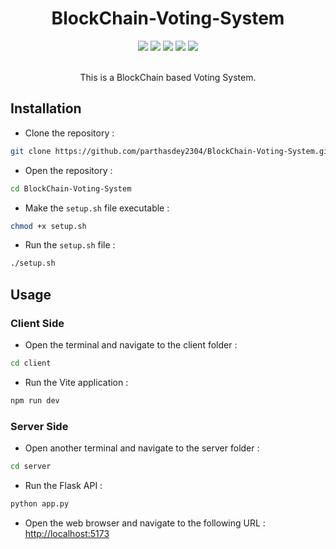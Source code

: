 <h1 align="center">BlockChain-Voting-System</h1>
<div align="center">
  <img src="https://skillicons.dev/icons?i=html">
  <img src="https://skillicons.dev/icons?i=tailwind">
  <img src="https://skillicons.dev/icons?i=javascript">
  <img src="https://skillicons.dev/icons?i=python">
  <img src="https://skillicons.dev/icons?i=bash">
</div>
<br>
<p align="center">This is a BlockChain based Voting System.</p>

## Installation
+ Clone the repository : 
``` sh
git clone https://github.com/parthasdey2304/BlockChain-Voting-System.git
```
+ Open the repository :
```sh
cd BlockChain-Voting-System
```
+ Make the `setup.sh` file executable :
``` sh
chmod +x setup.sh
```
+ Run the `setup.sh` file : 
``` sh
./setup.sh
```

## Usage
### Client Side
+ Open the terminal and navigate to the client folder : 
``` sh
cd client
```

+ Run the Vite application :
``` sh
npm run dev
```

### Server Side
+ Open another terminal and navigate to the server folder : 
``` sh
cd server
```

+ Run the Flask API :
``` sh
python app.py
```

+ Open the web browser and navigate to the following URL :
[http://localhost:5173](http://localhost:5173)
